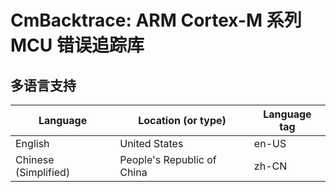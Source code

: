 # CmBacktrace: ARM Cortex-M 系列 MCU 错误追踪库

## 多语言支持

| Language             | Location (or type)         | Language tag |
|----------------------|----------------------------|--------------|
| English              | United States              | en-US        |
| Chinese (Simplified) | People's Republic of China | zh-CN        |

